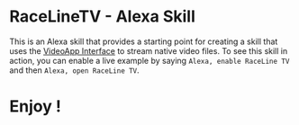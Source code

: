 # RaceLineTV - Alexa Skill

This is an Alexa skill that provides a starting point for creating a skill that uses the [VideoApp Interface](https://developer.amazon.com/docs/custom-skills/videoapp-interface-reference.html) to stream native video files. 
To see this skill in action, you can enable a live example by saying `Alexa, enable RaceLine TV` and then `Alexa, open RaceLine TV`.

# Enjoy !
